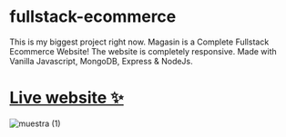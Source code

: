 # fullstack-ecommerce
This is my biggest project right now. 
Magasin is a Complete Fullstack Ecommerce Website!
The website is completely responsive.
Made with Vanilla Javascript, MongoDB, Express & NodeJs.

<a href="https://magasin.netlify.app" target="_blank" rel="noreferrer"><h1>Live website ✨</h1></a>

![muestra (1)](https://user-images.githubusercontent.com/89883616/138201720-c34c9186-fc40-4b08-870f-8b28770659ad.jpg)
